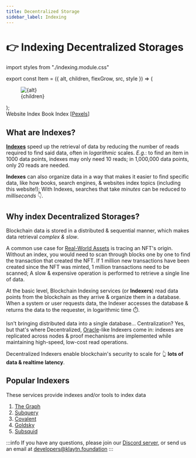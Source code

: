 ```yaml
---
title: Decentralized Storage
sidebar_label: Indexing
---
```


# 👉 Indexing Decentralized Storages <a id="Indexing Decentralized Storages"></a>

import styles from "./indexing.module.css"

export const Item = ({ alt, children, flexGrow, src, style }) => (
  <div className={styles.images__container} style={{ flexGrow }}>
    <figure className={styles.images__figure} style={style}>
      <img className={styles.images__img} alt={alt} src={src} />
      <figcaption className={styles.images__figcaption}>{children}</figcaption>
    </figure>
  </div>
);

<section className={styles.images}>
  <Item
    alt="Website Index"
    flexGrow={1}
    src="/images/decentralized-storage/website-index.png"
    style={{ borderBottomWidth: "1px", borderLeftWidth: "2px", borderRightWidth: "2px", borderTopWidth: "2px", borderTopLeftRadius: "0.3rem" }}>
    Website Index
  </Item>
  <Item
    alt="Book Index"
    flexGrow={2}
    src="/images/decentralized-storage/book-index.png"
    style={{ borderTopWidth: "1px" }}>
    Book Index [<a href="https://www.pexels.com/photo/magnifying-glass-on-book-4494642">Pexels</a>]
  </Item>
</section>

## What are Indexes? <a id="What is an Index"></a>

[**Indexes**](https://en.wikipedia.org/wiki/Database_index) speed up the retrieval of data by reducing the number of reads required to find said data, often in *logarithmic* scales.
*E.g.*: to find an item in 1000 data points, indexes may only need 10 reads; in 1,000,000 data points, only 20 reads are needed.

**Indexes** can also organize data in a way that makes it easier to find specific data, like how books, search engines, & websites index topics (including this website!);
With Indexes, searches that take *minutes* can be reduced to *milliseconds* 👇.

## Why index Decentralized Storages? <a id="Why index Decentralized Storages"></a>

Blockchain data is stored in a distributed & sequential manner, which makes data retrieval *complex & slow*.

A common use case for [Real-World Assets](https://klaytn.foundation/from-traditional-to-digitalexploring-the-potential-and-power-of-rwa-tokenization) is tracing an NFT's origin. Without an index, you would need to scan through blocks one by one to find the transaction that created the NFT. If 1 million new transactions have been created since the NFT was minted, 1 million transactions need to be scanned; A slow & expensive operation is performed to retrieve a single line of data.

At the basic level, Blockchain Indexing services (or **Indexers**) read data points from the blockchain as they arrive & organize them in a database. When a system or user requests data, the Indexer accesses the database & returns the data to the requester, in logarithmic&nbsp;time&nbsp;⏱️.

Isn't bringing distributed data into a single database... Centralization? Yes, but that's where Decentralized, [Oracle](/docs/category/-decentralized-oracle)-like Indexers come in: indexes are replicated across nodes & proof mechanisms are implemented while maintaining high-speed, low-cost read operations.

Decentralized Indexers enable blockchain's security to scale for 👆 **lots of data & realtime latency**.

## Popular Indexers <a id="Popular Indexers"></a>

These services provide indexes and/or tools to index data

1. [The Graph](https://thegraph.com)
2. [Subquery](https://subquery.network)
3. [Covalent](https://www.covalenthq.com)
4. [Goldsky](https://goldsky.com)
5. [Subsquid](https://subsquid.io)

:::info
If you have any questions, please join our [Discord server](https://discord.io/KlaytnOfficial), or send us an email at <developers@klaytn.foundation>
:::
